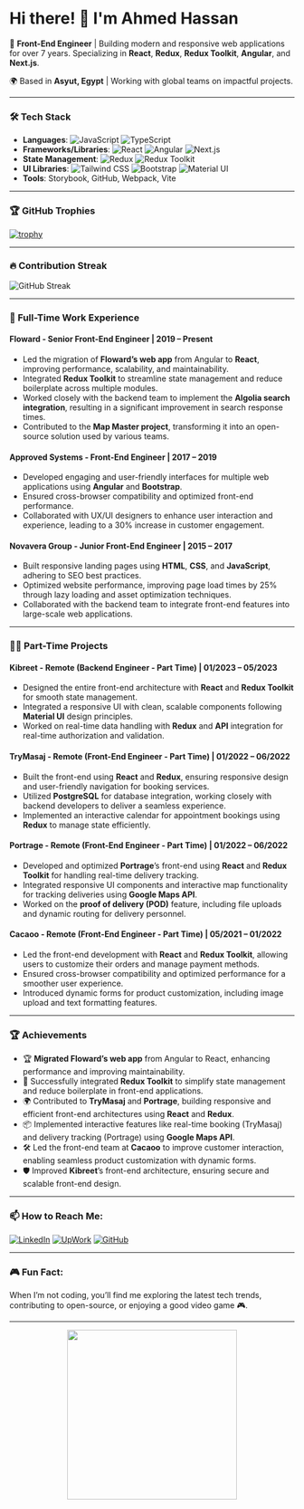 # Hi there! 👋 I'm Ahmed Hassan

🚀 **Front-End Engineer** | Building modern and responsive web applications for over 7 years. Specializing in **React**, **Redux**, **Redux Toolkit**, **Angular**, and **Next.js**.

🌍 Based in **Asyut, Egypt** | Working with global teams on impactful projects.

---

### 🛠️ Tech Stack

- **Languages**: ![JavaScript](https://img.shields.io/badge/JavaScript-F7DF1E?style=for-the-badge&logo=javascript&logoColor=black) ![TypeScript](https://img.shields.io/badge/TypeScript-007ACC?style=for-the-badge&logo=typescript&logoColor=white)
- **Frameworks/Libraries**: ![React](https://img.shields.io/badge/React-61DAFB?style=for-the-badge&logo=react&logoColor=black) ![Angular](https://img.shields.io/badge/Angular-DD0031?style=for-the-badge&logo=angular&logoColor=white) ![Next.js](https://img.shields.io/badge/Next.js-000000?style=for-the-badge&logo=nextdotjs&logoColor=white)
- **State Management**: ![Redux](https://img.shields.io/badge/Redux-764ABC?style=for-the-badge&logo=redux&logoColor=white) ![Redux Toolkit](https://img.shields.io/badge/Redux%20Toolkit-764ABC?style=for-the-badge&logo=redux&logoColor=white)
- **UI Libraries**: ![Tailwind CSS](https://img.shields.io/badge/Tailwind%20CSS-38B2AC?style=for-the-badge&logo=tailwind-css&logoColor=white) ![Bootstrap](https://img.shields.io/badge/Bootstrap-563D7C?style=for-the-badge&logo=bootstrap&logoColor=white) ![Material UI](https://img.shields.io/badge/Material%20UI-0081CB?style=for-the-badge&logo=mui&logoColor=white)
- **Tools**: Storybook, GitHub, Webpack, Vite

---

### 🏆 GitHub Trophies

[![trophy](https://github-profile-trophy.vercel.app/?username=7ssan91&theme=darkhub&column=4&rank=SECRET,SSS,AAA,AA,A,B)](https://github.com/7ssan91)

---

### 🔥 Contribution Streak

![GitHub Streak](https://github-readme-streak-stats.herokuapp.com/?user=7ssan91&theme=dark)

---

### 💼 Full-Time Work Experience

#### **Floward** - Senior Front-End Engineer | 2019 – Present
- Led the migration of **Floward’s web app** from Angular to **React**, improving performance, scalability, and maintainability.
- Integrated **Redux Toolkit** to streamline state management and reduce boilerplate across multiple modules.
- Worked closely with the backend team to implement the **Algolia search integration**, resulting in a significant improvement in search response times.
- Contributed to the **Map Master project**, transforming it into an open-source solution used by various teams.

#### **Approved Systems** - Front-End Engineer | 2017 – 2019
- Developed engaging and user-friendly interfaces for multiple web applications using **Angular** and **Bootstrap**.
- Ensured cross-browser compatibility and optimized front-end performance.
- Collaborated with UX/UI designers to enhance user interaction and experience, leading to a 30% increase in customer engagement.

#### **Novavera Group** - Junior Front-End Engineer | 2015 – 2017
- Built responsive landing pages using **HTML**, **CSS**, and **JavaScript**, adhering to SEO best practices.
- Optimized website performance, improving page load times by 25% through lazy loading and asset optimization techniques.
- Collaborated with the backend team to integrate front-end features into large-scale web applications.

---

### 🧑‍💻 Part-Time Projects

#### **Kibreet** - Remote (Backend Engineer - Part Time) | 01/2023 – 05/2023
- Designed the entire front-end architecture with **React** and **Redux Toolkit** for smooth state management.
- Integrated a responsive UI with clean, scalable components following **Material UI** design principles.
- Worked on real-time data handling with **Redux** and **API** integration for real-time authorization and validation.

#### **TryMasaj** - Remote (Front-End Engineer - Part Time) | 01/2022 – 06/2022
- Built the front-end using **React** and **Redux**, ensuring responsive design and user-friendly navigation for booking services.
- Utilized **PostgreSQL** for database integration, working closely with backend developers to deliver a seamless experience.
- Implemented an interactive calendar for appointment bookings using **Redux** to manage state efficiently.

#### **Portrage** - Remote (Front-End Engineer - Part Time) | 01/2022 – 06/2022
- Developed and optimized **Portrage**’s front-end using **React** and **Redux Toolkit** for handling real-time delivery tracking.
- Integrated responsive UI components and interactive map functionality for tracking deliveries using **Google Maps API**.
- Worked on the **proof of delivery (POD)** feature, including file uploads and dynamic routing for delivery personnel.

#### **Cacaoo** - Remote (Front-End Engineer - Part Time) | 05/2021 – 01/2022
- Led the front-end development with **React** and **Redux Toolkit**, allowing users to customize their orders and manage payment methods.
- Ensured cross-browser compatibility and optimized performance for a smoother user experience.
- Introduced dynamic forms for product customization, including image upload and text formatting features.

---

### 🏆 Achievements

- 🏆 **Migrated Floward’s web app** from Angular to React, enhancing performance and improving maintainability.
- 🚀 Successfully integrated **Redux Toolkit** to simplify state management and reduce boilerplate in front-end applications.
- 🌍 Contributed to **TryMasaj** and **Portrage**, building responsive and efficient front-end architectures using **React** and **Redux**.
- 📦 Implemented interactive features like real-time booking (TryMasaj) and delivery tracking (Portrage) using **Google Maps API**.
- 🛠 Led the front-end team at **Cacaoo** to improve customer interaction, enabling seamless product customization with dynamic forms.
- 🛡️ Improved **Kibreet**’s front-end architecture, ensuring secure and scalable front-end design.

---

### 📫 How to Reach Me:

[![LinkedIn](https://img.shields.io/badge/LinkedIn-blue?style=for-the-badge&logo=linkedin&logoColor=white)](https://www.linkedin.com/in/7ssan91/)
[![UpWork](https://img.shields.io/badge/UpWork-green?style=for-the-badge&logo=upwork&logoColor=white)](https://www.upwork.com/freelancers/~01f5699e5bd980aa20)
[![GitHub](https://img.shields.io/badge/GitHub-000?style=for-the-badge&logo=github&logoColor=white)](https://github.com/7ssan91)

---

### 🎮 Fun Fact:

When I’m not coding, you’ll find me exploring the latest tech trends, contributing to open-source, or enjoying a good video game 🎮.

---

<div align="center">
  <img src="https://media.giphy.com/media/3oEjI6SIIHBdRxXI40/giphy.gif" width="300" />
</div>
